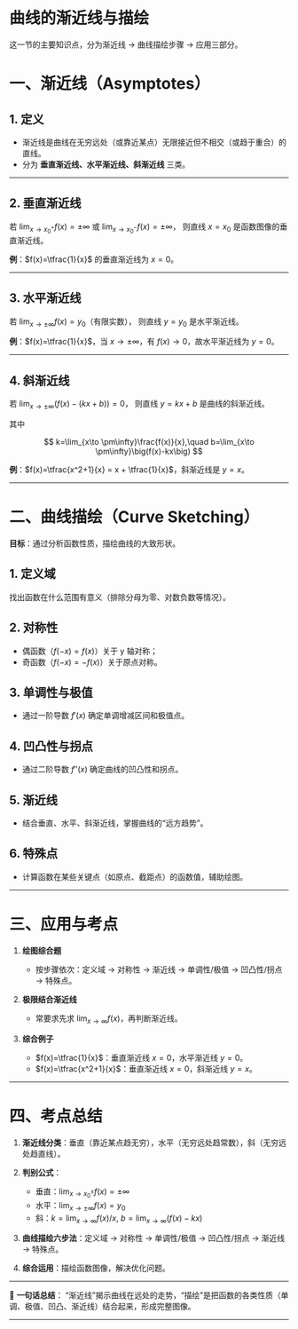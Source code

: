 # 曲线的渐近线与描绘
这一节的主要知识点，分为渐近线 → 曲线描绘步骤 → 应用三部分。


# 一、渐近线（Asymptotes）

## 1. 定义

* 渐近线是曲线在无穷远处（或靠近某点）无限接近但不相交（或趋于重合）的直线。
* 分为 **垂直渐近线、水平渐近线、斜渐近线** 三类。

---

## 2. 垂直渐近线

若 $\lim_{x\to x_0^+} f(x)=\pm\infty$ 或 $\lim_{x\to x_0^-} f(x)=\pm\infty$，
则直线 $x=x_0$ 是函数图像的垂直渐近线。

**例**：$f(x)=\tfrac{1}{x}$ 的垂直渐近线为 $x=0$。

---

## 3. 水平渐近线

若 $\lim_{x\to \pm\infty} f(x) = y_0$（有限实数），
则直线 $y=y_0$ 是水平渐近线。

**例**：$f(x)=\tfrac{1}{x}$，当 $x\to \pm\infty$，有 $f(x)\to 0$，故水平渐近线为 $y=0$。

---

## 4. 斜渐近线

若 $\lim_{x\to \pm\infty}\big(f(x)-(kx+b)\big)=0$，
则直线 $y=kx+b$ 是曲线的斜渐近线。

其中

$$
k=\lim_{x\to \pm\infty}\frac{f(x)}{x},\quad b=\lim_{x\to \pm\infty}\big(f(x)-kx\big)
$$

**例**：$f(x)=\tfrac{x^2+1}{x} = x + \tfrac{1}{x}$，斜渐近线是 $y=x$。

---

# 二、曲线描绘（Curve Sketching）

**目标**：通过分析函数性质，描绘曲线的大致形状。

## 1. 定义域

找出函数在什么范围有意义（排除分母为零、对数负数等情况）。

## 2. 对称性

* 偶函数（$f(-x)=f(x)$）关于 y 轴对称；
* 奇函数（$f(-x)=-f(x)$）关于原点对称。

## 3. 单调性与极值

* 通过一阶导数 $f'(x)$ 确定单调增减区间和极值点。

## 4. 凹凸性与拐点

* 通过二阶导数 $f''(x)$ 确定曲线的凹凸性和拐点。

## 5. 渐近线

* 结合垂直、水平、斜渐近线，掌握曲线的“远方趋势”。

## 6. 特殊点

* 计算函数在某些关键点（如原点、截距点）的函数值，辅助绘图。

---

# 三、应用与考点

1. **绘图综合题**

   * 按步骤依次：定义域 → 对称性 → 渐近线 → 单调性/极值 → 凹凸性/拐点 → 特殊点。

2. **极限结合渐近线**

   * 常要求先求 $\lim_{x\to\infty} f(x)$，再判断渐近线。

3. **综合例子**

   * $f(x)=\tfrac{1}{x}$：垂直渐近线 $x=0$，水平渐近线 $y=0$。
   * $f(x)=\tfrac{x^2+1}{x}$：垂直渐近线 $x=0$，斜渐近线 $y=x$。

---

# 四、考点总结

1. **渐近线分类**：垂直（靠近某点趋无穷），水平（无穷远处趋常数），斜（无穷远处趋直线）。
2. **判别公式**：

   * 垂直：$\lim_{x\to x_0^\pm} f(x)=\pm\infty$
   * 水平：$\lim_{x\to\pm\infty} f(x)=y_0$
   * 斜：$k=\lim_{x\to\infty} f(x)/x,\ b=\lim_{x\to\infty}(f(x)-kx)$
3. **曲线描绘六步法**：定义域 → 对称性 → 单调性/极值 → 凹凸性/拐点 → 渐近线 → 特殊点。
4. **综合运用**：描绘函数图像，解决优化问题。

---

📌 **一句话总结**：
“渐近线”揭示曲线在远处的走势，“描绘”是把函数的各类性质（单调、极值、凹凸、渐近线）结合起来，形成完整图像。

---



